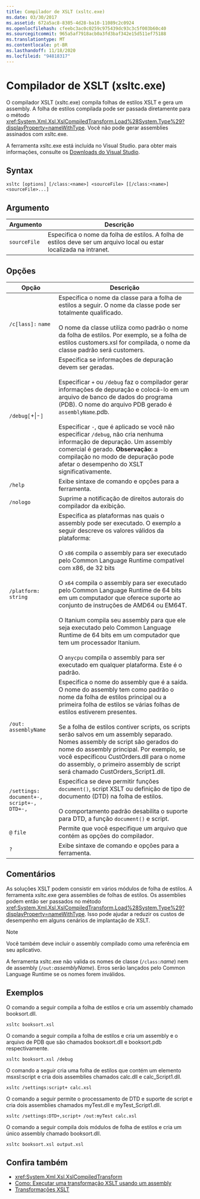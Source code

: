 ```yaml
---
title: Compilador de XSLT (xsltc.exe)
ms.date: 03/30/2017
ms.assetid: 672a5ac8-8305-4d28-ba10-11089c2c0924
ms.openlocfilehash: cfeebc3ac0c0259c975439dc93c3c5f003b60c40
ms.sourcegitcommit: 965a5af7918acb0a3fd3baf342e15d511ef75188
ms.translationtype: MT
ms.contentlocale: pt-BR
ms.lasthandoff: 11/18/2020
ms.locfileid: "94818317"
---
```

# <a name="xslt-compiler-xsltcexe"></a>Compilador de XSLT (xsltc.exe)
O compilador XSLT (xsltc.exe) compila folhas de estilos XSLT e gera um assembly. A folha de estilos compilada pode ser passada diretamente para o método <xref:System.Xml.Xsl.XslCompiledTransform.Load%28System.Type%29?displayProperty=nameWithType>. Você não pode gerar assemblies assinados com xsltc.exe.  
  
 A ferramenta xsltc.exe está incluída no Visual Studio. para obter mais informações, consulte os [Downloads do Visual Studio](https://aka.ms/vsdownload?utm_source=mscom&utm_campaign=msdocs).  
  
## <a name="syntax"></a>Syntax  
  
```console  
xsltc [options] [/class:<name>] <sourceFile> [[/class:<name>] <sourceFile>...]  
```  
  
## <a name="argument"></a>Argumento  
  
|Argumento|Descrição|  
|--------------|-----------------|  
|`sourceFile`|Especifica o nome da folha de estilos. A folha de estilos deve ser um arquivo local ou estar localizada na intranet.|  
  
## <a name="options"></a>Opções  
  
|Opção|Descrição|  
|------------|-----------------|  
|`/c[lass]:` `name`|Especifica o nome da classe para a folha de estilos a seguir. O nome da classe pode ser totalmente qualificado.<br /><br /> O nome da classe utiliza como padrão o nome da folha de estilos. Por exemplo, se a folha de estilos customers.xsl for compilada, o nome da classe padrão será customers.|  
|`/debug[`+&#124;-`]`|Especifica se informações de depuração devem ser geradas.<br /><br /> Especificar `+` ou `/debug` faz o compilador gerar informações de depuração e colocá-lo em um arquivo de banco de dados do programa (PDB). O nome do arquivo PDB gerado é `assemblyName`.pdb.<br /><br /> Especificar `-`, que é aplicado se você não especificar `/debug`, não cria nenhuma informação de depuração. Um assembly comercial é gerado. **Observação:** a compilação no modo de depuração pode afetar o desempenho do XSLT significativamente.|  
|`/help`|Exibe sintaxe de comando e opções para a ferramenta.|  
|`/nologo`|Suprime a notificação de direitos autorais do compilador da exibição.|  
|`/platform:` `string`|Especifica as plataformas nas quais o assembly pode ser executado. O exemplo a seguir descreve os valores válidos da plataforma:<br /><br /> O `x86` compila o assembly para ser executado pelo Common Language Runtime compatível com x86, de 32 bits<br /><br /> O `x64` compila o assembly para ser executado pelo Common Language Runtime de 64 bits em um computador que oferece suporte ao conjunto de instruções de AMD64 ou EM64T.<br /><br /> O Itanium compila seu assembly para que ele seja executado pelo Common Language Runtime de 64 bits em um computador que tem um processador Itanium.<br /><br /> O `anycpu` compila o assembly para ser executado em qualquer plataforma. Este é o padrão.|  
|`/out:` `assemblyName`|Especifica o nome do assembly que é a saída. O nome do assembly tem como padrão o nome da folha de estilos principal ou a primeira folha de estilos se várias folhas de estilos estiverem presentes.<br /><br /> Se a folha de estilos contiver scripts, os scripts serão salvos em um assembly separado. Nomes assembly de script são gerados do nome do assembly principal. Por exemplo, se você especificou CustOrders.dll para o nome do assembly, o primeiro assembly de script será chamado CustOrders_Script1.dll.|  
|`/settings:` `document+-, script+-, DTD+-,`|Especifica se deve permitir funções `document()`, script XSLT ou definição de tipo de documento (DTD) na folha de estilos.<br /><br /> O comportamento padrão desabilita o suporte para DTD, a função `document()` e script.|  
|`@` `file`|Permite que você especifique um arquivo que contém as opções do compilador.|  
|`?`|Exibe sintaxe de comando e opções para a ferramenta.|  
  
## <a name="remarks"></a>Comentários  
 As soluções XSLT podem consistir em vários módulos de folha de estilos. A ferramenta xsltc.exe gera assemblies de folhas de estilos. Os assemblies podem então ser passados no método <xref:System.Xml.Xsl.XslCompiledTransform.Load%28System.Type%29?displayProperty=nameWithType>. Isso pode ajudar a reduzir os custos de desempenho em alguns cenários de implantação de XSLT.  
  
> [!NOTE]
> Você também deve incluir o assembly compilado como uma referência em seu aplicativo.  
  
 A ferramenta xsltc.exe não valida os nomes de classe (`/class:`*name*) nem de assembly (`/out:`*assemblyName*). Erros serão lançados pelo Common Language Runtime se os nomes forem inválidos.  
  
## <a name="examples"></a>Exemplos  
 O comando a seguir compila a folha de estilos e cria um assembly chamado booksort.dll.  
  
```console  
xsltc booksort.xsl  
```  
  
 O comando a seguir compila a folha de estilos e cria um assembly e o arquivo de PDB que são chamados booksort.dll e booksort.pdb respectivamente.  
  
```console  
xsltc booksort.xsl /debug  
```  
  
 O comando a seguir cria uma folha de estilos que contém um elemento msxsl:script e cria dois assemblies chamados calc.dll e calc_Script1.dll.  
  
```console  
xsltc /settings:script+ calc.xsl  
```  
  
 O comando a seguir permite o processamento de DTD e suporte de script e cria dois assemblies chamados myTest.dll e myTest_Script1.dll.  
  
```console  
xsltc /settings:DTD+,script+ /out:myTest calc.xsl  
```  
  
 O comando a seguir compila dois módulos de folha de estilos e cria um único assembly chamado booksort.dll.  
  
```console  
xsltc booksort.xsl output.xsl  
```  
  
## <a name="see-also"></a>Confira também

- <xref:System.Xml.Xsl.XslCompiledTransform>
- [Como: Executar uma transformação XSLT usando um assembly](how-to-perform-an-xslt-transformation-by-using-an-assembly.md)
- [Transformações XSLT](xslt-transformations.md)
